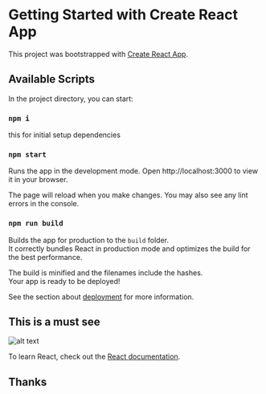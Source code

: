 # Getting Started with Create React App

This project was bootstrapped with [Create React App](https://github.com/facebook/create-react-app).

## Available Scripts

In the project directory, you can start:

### `npm i`

this for initial setup dependencies

### `npm start`

Runs the app in the development mode.
Open http://localhost:3000 to view it in your browser.

The page will reload when you make changes.
You may also see any lint errors in the console.

### `npm run build`

Builds the app for production to the `build` folder.\
It correctly bundles React in production mode and optimizes the build for the best performance.

The build is minified and the filenames include the hashes.\
Your app is ready to be deployed!

See the section about [deployment](https://facebook.github.io/create-react-app/docs/deployment) for more information.


## This is a must see
![alt text](https://www8.0zz0.com/2022/06/12/19/892601264.png)


To learn React, check out the [React documentation](https://reactjs.org/).

## Thanks 